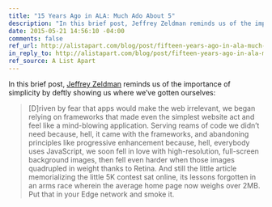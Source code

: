 ```yaml
---
title: "15 Years Ago in ALA: Much Ado About 5"
description: "In this brief post, Jeffrey Zeldman reminds us of the importance of simplicity by deftly showing us where we’ve gotten ourselves."
date: 2015-05-21 14:56:10 -04:00
comments: false
ref_url: http://alistapart.com/blog/post/fifteen-years-ago-in-ala-much-ado-about-5k
in_reply_to: http://alistapart.com/blog/post/fifteen-years-ago-in-ala-much-ado-about-5k
ref_source: A List Apart
---
```


In this brief post, [Jeffrey Zeldman](https://twitter.com/zeldman) reminds us of the importance of simplicity by deftly showing us where we’ve gotten ourselves:

> [D]riven by fear that apps would make the web irrelevant, we began relying on frameworks that made even the simplest website act and feel like a mind-blowing application. Serving reams of code we didn’t need because, hell, it came with the frameworks, and abandoning principles like progressive enhancement because, hell, everybody uses JavaScript, we soon fell in love with high-resolution, full-screen background images, then fell even harder when those images quadrupled in weight thanks to Retina.
> And still the little article memorializing the little 5K contest sat online, its lessons forgotten in an arms race wherein the average home page now weighs over 2MB. Put that in your Edge network and smoke it.